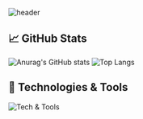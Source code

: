 ![header](https://capsule-render.vercel.app/api?type=transparent&color=auto&height=300&section=header&text=Welcome%20to%20SungChan's%20GitHub!&fontSize=40&fontColor=#00FF00&animation=fadeIn)

## 📈 GitHub Stats

![Anurag's GitHub stats](https://github-readme-stats.vercel.app/api?username=sungchan98&show_icons=true&theme=swift)
![Top Langs](https://github-readme-stats.vercel.app/api/top-langs/?username=sungchan98&layout=compact&theme=swift)

## 🔧 Technologies & Tools

![Tech & Tools](https://skillicons.dev/icons?i=java,python,js,html,css,git,github,vscode)
